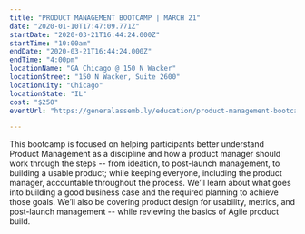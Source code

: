```yaml
---
title: "PRODUCT MANAGEMENT BOOTCAMP | MARCH 21"
date: "2020-01-10T17:47:09.771Z"
startDate: "2020-03-21T16:44:24.000Z"
startTime: "10:00am"
endDate: "2020-03-21T16:44:24.000Z"
endTime: "4:00pm"
locationName: "GA Chicago @ 150 N Wacker"
locationStreet: "150 N Wacker, Suite 2600"
locationCity: "Chicago"
locationState: "IL"
cost: "$250"
eventUrl: "https://generalassemb.ly/education/product-management-bootcamp/chicago/97221"

---
```


This bootcamp is focused on helping participants better understand Product Management as a discipline and how a product manager should work through the steps -- from ideation, to post-launch management, to building a usable product; while keeping everyone, including the product manager, accountable throughout the process. We’ll learn about what goes into building a good business case and the required planning to achieve those goals. We’ll also be covering product design for usability, metrics, and post-launch management -- while reviewing the basics of Agile product build.

